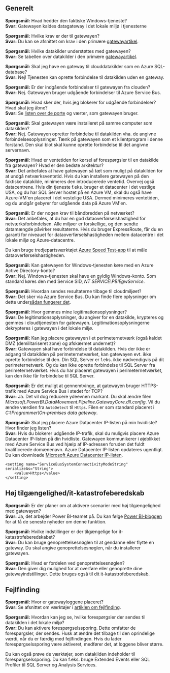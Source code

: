 ## <a name="general"></a>Generelt
**Spørgsmål:** Hvad hedder den faktiske Windows-tjeneste?  
**Svar:** Gatewayen kaldes datagateway i det lokale miljø i tjenesterne

**Spørgsmål:** Hvilke krav er der til gatewayen?  
**Svar:** Du kan se afsnittet om krav i den primære [gatewayartikel](../service-gateway-onprem.md).

**Spørgsmål:** Hvilke datakilder understøttes med gatewayen?  
**Svar:** Se tabellen over datakilder i den primære [gatewayartikel](../service-gateway-onprem.md).

**Spørgsmål:** Skal jeg have en gateway til clouddatakilder som en Azure SQL-database?  
**Svar:** Nej! Tjenesten kan oprette forbindelse til datakilden uden en gateway.

**Spørgsmål:** Er der indgående forbindelser til gatewayen fra clouden?  
**Svar:** Nej. Gatewayen bruger udgående forbindelser til Azure Service Bus.

**Spørgsmål:** Hvad sker der, hvis jeg blokerer for udgående forbindelser? Hvad skal jeg åbne?  
**Svar:** Se [listen over de porte](../service-gateway-onprem.md#ports) og værter, som gatewayen bruger.

**Spørgsmål:** Skal gatewayen være installeret på samme computer som datakilden?  
**Svar:** Nej. Gatewayen opretter forbindelse til datakilden vha. de angivne forbindelsesoplysninger. Tænk på gatewayen som et klientprogram i denne forstand. Den skal blot skal kunne oprette forbindelse til det angivne servernavn.

**Spørgsmål:** Hvad er ventetiden for kørsel af forespørgsler til en datakilde fra gatewayen? Hvad er den bedste arkitektur?  
**Svar:** Det anbefales at have gatewayen så tæt som muligt på datakilden for at undgå netværksventetid. Hvis du kan installere gatewayen på den faktiske datakilde, minimeres den introducerede ventetid. Overvej også datacentrene. Hvis din tjeneste f.eks. bruger et datacenter i det vestlige USA, og du har SQL Server hostet på en Azure VM, skal du også have Azure-VM'en placeret i det vestelige USA. Dermed minimeres ventetiden, og du undgår gebyrer for udgående data på Azure VM'en.

**Spørgsmål:** Er der nogen krav til båndbredden på netværket?  
**Svar:** Det anbefales, at du har en god dataoverførselshastighed for netværksforbindelsen. Alle miljøer er forskellige, og den sendte datamængde påvirker resultaterne. Hvis du bruger ExpressRoute, får du en garanti for niveauet for dataoverførselshastigheden mellem datacentre i det lokale miljø og Azure-datacentre.

Du kan bruge tredjepartsværktøjet [Azure Speed Test-app](http://azurespeedtest.azurewebsites.net/) til at måle dataoverførselshastigheden.

**Spørgsmål:** Kan gatewayen for Windows-tjenesten køre med en Azure Active Directory-konto?  
**Svar:** Nej. Windows-tjenesten skal have en gyldig Windows-konto. Som standard køres den med Service SID, *NT SERVICE\PBIEgwService*.

**Spørgsmål:** Hvordan sendes resultaterne tilbage til cloudmiljøet?  
**Svar:** Det sker via Azure Service Bus. Du kan finde flere oplysninger om dette under[sådan fungerer det](../service-gateway-onprem.md#how-the-gateway-works).

**Spørgsmål:** Hvor gemmes mine legitimationsoplysninger?  
**Svar:** De legitimationsoplysninger, du angiver for en datakilde, krypteres og gemmes i cloudtjenesten for gatewayen. Legitimationsoplysningerne dekrypteres i gatewayen i det lokale miljø.

**Spørgsmål:** Kan jeg placere gatewayen i et perimeternetværk (også kaldet DMZ (demilitariseret zone) og afskærmet undernet)?  
**Svar:** Gatewayen skal have forbindelse til datakilden. Hvis der ikke er adgang til datakilden på perimeternetværket, kan gatewayen evt. ikke oprette forbindelse til den. Din SQL Server er f.eks. ikke nødvendigvis på dit perimeternetværk. Og du kan ikke oprette forbindelse til SQL Server fra perimeternetværket. Hvis du har placeret gatewayen i perimeternetværket, kan den ikke får forbindelse til SQL Server.

**Spørgsmål:** Er det muligt at gennemtvinge, at gatewayen bruger HTTPS-trafik med Azure Service Bus i stedet for TCP?  
**Svar:** Ja. Det vil dog reducere ydeevnen markant. Du skal ændre filen *Microsoft.PowerBI.DataMovement.Pipeline.GatewayCore.dll.config*. Vil du ændre værdien fra `AutoDetect` til `Https`. Filen er som standard placeret i *C:\Programmer\On-premises data gateway*.

**Spørgsmål:** Skal jeg placere Azure Datacenter IP-listen på min hvidliste? Hvor finder jeg listen?  
**Svar:** Hvis du blokerer udgående IP-trafik, skal du muligvis placere Azure Datacenter IP-listen på din hvidliste. Gatewayen kommunikerer i øjeblikket med Azure Service Bus ved hjælp af IP-adressen foruden det fuldt kvalificerede domænenavn. Azure Datacenter IP-listen opdateres ugentligt. Du kan downloade [Microsoft Azure Datacenter IP-listen](https://www.microsoft.com/download/details.aspx?id=41653).

```
<setting name="ServiceBusSystemConnectivityModeString" serializeAs="String">
    <value>Https</value>
</setting>
```

## <a name="high-availabilitydisaster-recovery"></a>Høj tilgængelighed/it-katastrofeberedskab
**Spørgsmål:** Er der planer om at aktivere scenarier med høj tilgængelighed med gatewayen?  
**Svar:** Ja, det arbejder Power BI-teamet på. Du kan følge [Power BI-bloggen](https://powerbi.microsoft.com/blog/) for at få de seneste nyheder om denne funktion.

**Spørgsmål:** Hvilke indstillinger er der tilgængelige for it-katastrofeberedskabet?  
**Svar:** Du kan bruge genoprettelsesnøglen til at gendanne eller flytte en gateway. Du skal angive genoprettelsesnøglen, når du installerer gatewayen.

**Spørgsmål:** Hvad er fordelen ved genoprettelsesnøglen?  
**Svar:** Den giver dig mulighed for at overføre eller genoprette dine gatewayindstillinger. Dette bruges også til dit it-katastrofeberedskab.

## <a name="troubleshooting"></a>Fejlfinding
**Spørgsmål:** Hvor er gatewayloggene placeret?  
**Svar:** Se afsnittet om værktøjer i [artiklen om fejlfinding](../service-gateway-onprem-tshoot.md#tools-for-troubleshooting).

**Spørgsmål:** Hvordan kan jeg se, hvilke forespørgsler der sendes til datakilden i det lokale miljø?  
**Svar:** Du kan aktivere forespørgselssporing.  Dette omfatter de forespørgsler, der sendes. Husk at ændre det tilbage til den oprindelige værdi, når du er færdig med fejlfindingen. Hvis du lader forespørgselssporing være aktiveret, medfører det, at loggene bliver større.

Du kan også prøve de værktøjer, som datakilden indeholder til forespørgselssporing. Du kan f.eks. bruge Extended Events eller SQL Profiler til SQL Server og Analysis Services.

